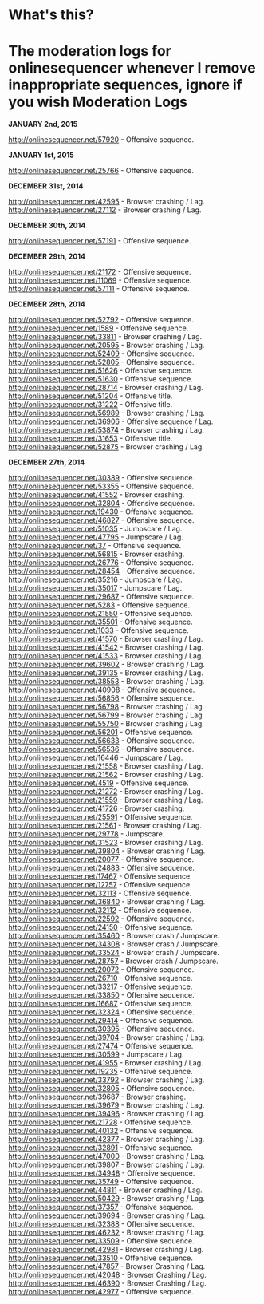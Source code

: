 What's this?
===============
The moderation logs for onlinesequencer whenever I remove inappropriate sequences, ignore if you wish
Moderation Logs
======
**JANUARY 2nd, 2015**

http://onlinesequencer.net/57920 - Offensive sequence.

**JANUARY 1st, 2015**

http://onlinesequencer.net/25766 - Offensive sequence.

**DECEMBER 31st, 2014**

http://onlinesequencer.net/42595 - Browser crashing / Lag.
http://onlinesequencer.net/27112 - Browser crashing / Lag.

**DECEMBER 30th, 2014**

http://onlinesequencer.net/57191 - Offensive sequence.

**DECEMBER 29th, 2014**

http://onlinesequencer.net/21172 - Offensive sequence.
http://onlinesequencer.net/11069 - Offensive sequence.
http://onlinesequencer.net/57111 - Offensive sequence.

**DECEMBER 28th, 2014**

http://onlinesequencer.net/52792 - Offensive sequence.
http://onlinesequencer.net/1589 - Offensive sequence.
http://onlinesequencer.net/33811 - Browser crashing / Lag.
http://onlinesequencer.net/20595 - Browser crashing / Lag.
http://onlinesequencer.net/52409 - Offensive sequence.
http://onlinesequencer.net/52805 - Offensive sequence.
http://onlinesequencer.net/51626 - Offensive sequence.
http://onlinesequencer.net/51630 - Offensive sequence.
http://onlinesequencer.net/28714 - Browser crashing / Lag.
http://onlinesequencer.net/51204 - Offensive title.
http://onlinesequencer.net/31222 - Offensive title.
http://onlinesequencer.net/56989 - Browser crashing / Lag.
http://onlinesequencer.net/36906 - Offensive sequence / Lag.
http://onlinesequencer.net/53874 - Browser crashing / Lag.
http://onlinesequencer.net/31653 - Offensive title.
http://onlinesequencer.net/52875 - Browser crashing / Lag.

**DECEMBER 27th, 2014**

http://onlinesequencer.net/30389 - Offensive sequence.
http://onlinesequencer.net/53355 - Offensive sequence.
http://onlinesequencer.net/41552 - Browser crashing.
http://onlinesequencer.net/32804 - Offensive sequence.
http://onlinesequencer.net/19430 - Offensive sequence.
http://onlinesequencer.net/46827 - Offensive sequence.
http://onlinesequencer.net/51035 - Jumpscare / Lag.
http://onlinesequencer.net/47795 - Jumpscare / Lag.
http://onlinesequencer.net/37 - Offensive sequence.
http://onlinesequencer.net/56815 - Browser crashing.
http://onlinesequencer.net/26776 - Offensive sequence.
http://onlinesequencer.net/28454 - Offensive sequence.
http://onlinesequencer.net/35216 - Jumpscare / Lag.
http://onlinesequencer.net/35017 - Jumpscare / Lag.
http://onlinesequencer.net/29687 - Offensive sequence.
http://onlinesequencer.net/5283 - Offensive sequence.
http://onlinesequencer.net/21550 - Offensive sequence.
http://onlinesequencer.net/35501 - Offensive sequence.
http://onlinesequencer.net/1033 - Offensive sequence.
http://onlinesequencer.net/41570 - Browser crashing / Lag.
http://onlinesequencer.net/41542 - Browser crashing / Lag.
http://onlinesequencer.net/41533 - Browser crashing / Lag.
http://onlinesequencer.net/39602 - Browser crashing / Lag.
http://onlinesequencer.net/39135 - Browser crashing / Lag.
http://onlinesequencer.net/38553 - Browser crashing / Lag.
http://onlinesequencer.net/40908 - Offensive sequence.
http://onlinesequencer.net/56856 - Offensive sequence.
http://onlinesequencer.net/56798 - Browser crashing / Lag.
http://onlinesequencer.net/56799 - Browser crashing / Lag
http://onlinesequencer.net/55750 - Browser crashing / Lag.
http://onlinesequencer.net/56201 - Offensive sequence.
http://onlinesequencer.net/56633 - Offensive sequence.
http://onlinesequencer.net/56536 - Offensive sequence.
http://onlinesequencer.net/16446 - Jumpscare / Lag.
http://onlinesequencer.net/21558 - Browser crashing / Lag.
http://onlinesequencer.net/21562 - Browser crashing / Lag.
http://onlinesequencer.net/4519 - Offensive sequence.
http://onlinesequencer.net/21272 - Browser crashing / Lag.
http://onlinesequencer.net/21559 - Browser crashing / Lag.
http://onlinesequencer.net/41726 - Browser crashing.
http://onlinesequencer.net/25591 - Offensive sequence.
http://onlinesequencer.net/21561 - Browser crashing / Lag.
http://onlinesequencer.net/29778 - Jumpscare.
http://onlinesequencer.net/31523 - Browser crashing / Lag.
http://onlinesequencer.net/39804 - Browser crashing / Lag.
http://onlinesequencer.net/20077 - Offensive sequence.
http://onlinesequencer.net/24883 - Offensive sequence.
http://onlinesequencer.net/17467 - Offensive sequence.
http://onlinesequencer.net/12757 - Offensive sequence.
http://onlinesequencer.net/32113 - Offensive sequence.
http://onlinesequencer.net/36840 - Browser crashing / Lag.
http://onlinesequencer.net/32112 - Offensive sequence.
http://onlinesequencer.net/22592 - Offensive sequence.
http://onlinesequencer.net/24150 - Offensive sequence.
http://onlinesequencer.net/35460 - Browser crash / Jumpscare.
http://onlinesequencer.net/34308 - Browser crash / Jumpscare.
http://onlinesequencer.net/33524 - Browser crash / Jumpscare.
http://onlinesequencer.net/28757 - Browser crash / Jumpscare.
http://onlinesequencer.net/20072 - Offensive sequence.
http://onlinesequencer.net/26710 - Offensive sequence.
http://onlinesequencer.net/33217 - Offensive sequence.
http://onlinesequencer.net/33850 - Offensive sequence.
http://onlinesequencer.net/16687 - Offensive sequence.
http://onlinesequencer.net/32324 - Offensive sequence.
http://onlinesequencer.net/29414 - Offensive sequence.
http://onlinesequencer.net/30395 - Offensive sequence.
http://onlinesequencer.net/39704 - Browser crashing / Lag.
http://onlinesequencer.net/27474 - Offensive sequence.
http://onlinesequencer.net/30599 - Jumpscare / Lag.
http://onlinesequencer.net/41955 - Browser crashing / Lag.
http://onlinesequencer.net/19235 - Offensive sequence.
http://onlinesequencer.net/33792 - Browser crashing / Lag.
http://onlinesequencer.net/32805 - Offensive sequence.
http://onlinesequencer.net/39687 - Browser crashing.
http://onlinesequencer.net/39679 - Browser crashing / Lag.
http://onlinesequencer.net/39496 - Browser crashing / Lag.
http://onlinesequencer.net/21728 - Offensive sequence.
http://onlinesequencer.net/40132 - Offensive sequence.
http://onlinesequencer.net/42377 - Browser crashing / Lag.
http://onlinesequencer.net/32891 - Offensive sequence.
http://onlinesequencer.net/47000 - Browser crashing / Lag.
http://onlinesequencer.net/39807 - Browser crashing / Lag.
http://onlinesequencer.net/34948 - Offensive sequence.
http://onlinesequencer.net/35749 - Offensive sequence.
http://onlinesequencer.net/44811 - Browser crashing / Lag.
http://onlinesequencer.net/50429 - Browser crashing / Lag.
http://onlinesequencer.net/37357 - Offensive sequence.
http://onlinesequencer.net/39694 - Browser crashing / Lag.
http://onlinesequencer.net/32388 - Offensive sequence.
http://onlinesequencer.net/46232 - Browser crashing / Lag.
http://onlinesequencer.net/33509 - Offensive sequence.
http://onlinesequencer.net/42981 - Browser crashing / Lag.
http://onlinesequencer.net/33510 - Offensive sequence.
http://onlinesequencer.net/47857 - Browser Crashing / Lag.
http://onlinesequencer.net/42048 - Browser Crashing / Lag.
http://onlinesequencer.net/46390 - Browser Crashing / Lag.
http://onlinesequencer.net/42977 - Offensive sequence.
